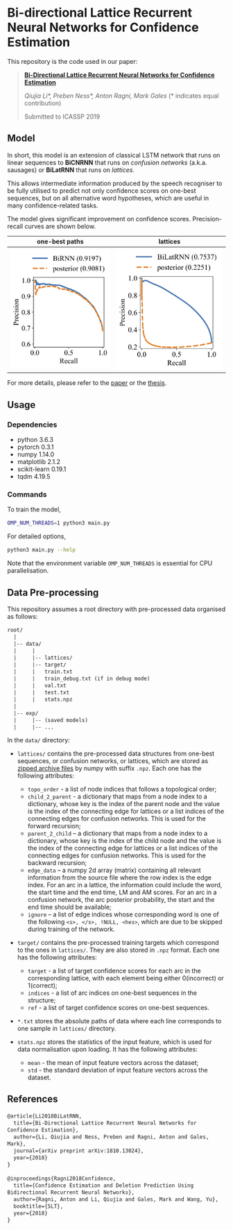 # Bi-directional Lattice Recurrent Neural Networks for Confidence Estimation

This repository is the code used in our paper:

>**[Bi-Directional Lattice Recurrent Neural Networks for Confidence Estimation](https://arxiv.org/abs/1810.13024)**
>
>*Qiujia Li\*, Preben Ness\*, Anton Ragni, Mark Gales* (\* indicates equal contribution)
>
>Submitted to ICASSP 2019

## Model

In short, this model is an extension of classical LSTM network that runs on linear sequences to **BiCNRNN** that runs on *confusion networks* (a.k.a. sausages) or **BiLatRNN** that runs on *lattices*.

This allows intermediate information produced by the speech recogniser to be fully utilised to predict not only confidence scores on one-best sequences, but on all alternative word hypotheses, which are useful in many confidence-related tasks.

The model gives significant improvement on confidence scores. Precision-recall curves are shown below.

one-best paths                  |  lattices
:------------------------------:|:------------------------------:
![onebest](fig/pr_onebest.png)  |  ![lattice](fig/pr_lattice.png)

For more details, please refer to the [paper](https://arxiv.org/pdf/1810.13024.pdf) or the [thesis](http://liqiujia.com/papers/meng_thesis.pdf).

## Usage

### Dependencies

* python 3.6.3
* pytorch 0.3.1
* numpy 1.14.0
* matplotlib 2.1.2
* scikit-learn 0.19.1
* tqdm 4.19.5

### Commands

To train the model,

```bash
OMP_NUM_THREADS=1 python3 main.py
```

For detailed options,

```bash
python3 main.py --help
```

Note that the environment variable `OMP_NUM_THREADS` is essential for CPU parallelisation.

## Data Pre-processing

This repository assumes a root directory with pre-processed data organised as follows:

```plaintext
root/
  |
  |-- data/
  |     |
  |     |-- lattices/
  |     |-- target/
  |     |   train.txt
  |     |   train_debug.txt (if in debug mode)
  |     |   val.txt
  |     |   test.txt
  |     |   stats.npz
  |
  |-- exp/
  |     |-- (saved models)
  |     |-- ...
```

In the `data/` directory:

* `lattices/` contains the pre-processed data structures from one-best sequences, or confusion networks, or lattices, which are stored as [zipped archive files](https://docs.scipy.org/doc/numpy-1.14.0/reference/generated/numpy.savez.html) by numpy with suffix `.npz`. Each one has the following attributes:
  * `topo_order` - a list of node indices that follows a topological order;
  * `child_2_parent` - a dictionary that maps from a node index to a dictionary, whose key is the index of the parent node and the value is the index of the connecting edge for lattices or a list indices of the connecting edges for confusion networks. This is used for the forward recursion;
  * `parent_2_child` – a dictionary that maps from a node index to a dictionary, whose key is the index of the child node and the value is the index of the connecting edge for lattices or a list indices of the connecting edges for confusion networks. This is used for the backward recursion;
  * `edge_data` – a numpy 2d array (matrix) containing all relevant information from the source file where the row index is the edge index. For an arc in a lattice, the information could include the word, the start time and the end time, LM and AM scores. For an arc in a confusion network, the arc posterior probability, the start and the end time should be available;
  * `ignore` – a list of edge indices whose corresponding word is one of the following `<s>, </s>, !NULL, <hes>`, which are due to be skipped during training of the network.

* `target/` contains the pre-processed training targets which correspond to the ones in `lattices/`. They are also stored in `.npz` format. Each one has the following attributes:
  * `target` - a list of target confidence scores for each arc in the corresponding lattice, with each element being either 0(incorrect) or 1(correct);
  * `indices` - a list of arc indices on one-best sequences in the structure;
  * `ref` - a list of target confidence scores on one-best sequences.

* `*.txt` stores the absolute paths of data where each line corresponds to one sample in `lattices/` directory.

* `stats.npz` stores the statistics of the input feature, which is used for data normalisation upon loading. It has the following attributes:
  * `mean` - the mean of input feature vectors across the dataset;
  * `std` - the standard deviation of input feature vectors across the dataset.

## References

```plaintext
@article{Li2018BiLatRNN,
  title={Bi-Directional Lattice Recurrent Neural Networks for Confidence Estimation},
  author={Li, Qiujia and Ness, Preben and Ragni, Anton and Gales, Mark},
  journal={arXiv preprint arXiv:1810.13024},
  year={2018}
}

@inproceedings{Ragni2018Confidence,
  title={Confidence Estimation and Deletion Prediction Using Bidirectional Recurrent Neural Networks},
  author={Ragni, Anton and Li, Qiujia and Gales, Mark and Wang, Yu},
  booktitle={SLT},
  year={2018}
}
```

